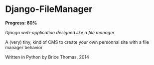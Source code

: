 Django-FileManager
==================
**Progress: 80%**

*Django web-application designed like a file manager*

A (very) tiny, kind of CMS to create your own personnal site with a file manager behavior


Written in Python by Brice Thomas, 2014
